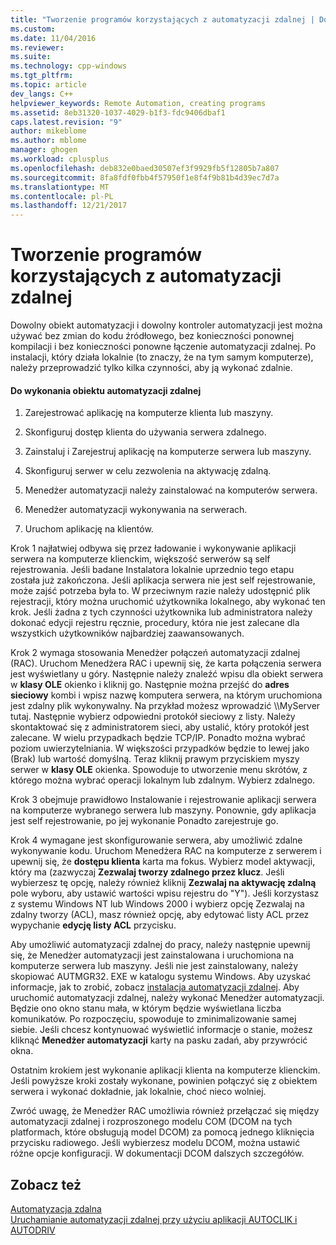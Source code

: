 ```yaml
---
title: "Tworzenie programów korzystających z automatyzacji zdalnej | Dokumentacja firmy Microsoft"
ms.custom: 
ms.date: 11/04/2016
ms.reviewer: 
ms.suite: 
ms.technology: cpp-windows
ms.tgt_pltfrm: 
ms.topic: article
dev_langs: C++
helpviewer_keywords: Remote Automation, creating programs
ms.assetid: 8eb31320-1037-4029-b1f3-fdc9406dbaf1
caps.latest.revision: "9"
author: mikeblome
ms.author: mblome
manager: ghogen
ms.workload: cplusplus
ms.openlocfilehash: deb832e0baed30507ef3f9929fb5f12805b7a807
ms.sourcegitcommit: 8fa8fdf0fbb4f57950f1e8f4f9b81b4d39ec7d7a
ms.translationtype: MT
ms.contentlocale: pl-PL
ms.lasthandoff: 12/21/2017
---
```

# <a name="creating-programs-that-use-remote-automation"></a>Tworzenie programów korzystających z automatyzacji zdalnej
Dowolny obiekt automatyzacji i dowolny kontroler automatyzacji jest można używać bez zmian do kodu źródłowego, bez konieczności ponownej kompilacji i bez konieczności ponowne łączenie automatyzacji zdalnej. Po instalacji, który działa lokalnie (to znaczy, że na tym samym komputerze), należy przeprowadzić tylko kilka czynności, aby ją wykonać zdalnie.  
  
#### <a name="to-execute-the-remote-automation-object"></a>Do wykonania obiektu automatyzacji zdalnej  
  
1.  Zarejestrować aplikację na komputerze klienta lub maszyny.  
  
2.  Skonfiguruj dostęp klienta do używania serwera zdalnego.  
  
3.  Zainstaluj i Zarejestruj aplikację na komputerze serwera lub maszyny.  
  
4.  Skonfiguruj serwer w celu zezwolenia na aktywację zdalną.  
  
5.  Menedżer automatyzacji należy zainstalować na komputerów serwera.  
  
6.  Menedżer automatyzacji wykonywania na serwerach.  
  
7.  Uruchom aplikację na klientów.  
  
 Krok 1 najłatwiej odbywa się przez ładowanie i wykonywanie aplikacji serwera na komputerze klienckim, większość serwerów są self rejestrowania. Jeśli badane Instalatora lokalnie uprzednio tego etapu została już zakończona. Jeśli aplikacja serwera nie jest self rejestrowanie, może zajść potrzeba była to. W przeciwnym razie należy udostępnić plik rejestracji, który można uruchomić użytkownika lokalnego, aby wykonać ten krok. Jeśli żadna z tych czynności użytkownika lub administratora należy dokonać edycji rejestru ręcznie, procedury, która nie jest zalecane dla wszystkich użytkowników najbardziej zaawansowanych.  
  
 Krok 2 wymaga stosowania Menedżer połączeń automatyzacji zdalnej (RAC). Uruchom Menedżera RAC i upewnij się, że karta połączenia serwera jest wyświetlany u góry. Następnie należy znaleźć wpisu dla obiekt serwera w **klasy OLE** okienko i kliknij go. Następnie można przejść do **adres sieciowy** kombi i wpisz nazwę komputera serwera, na którym uruchomiona jest zdalny plik wykonywalny. Na przykład możesz wprowadzić \\\MyServer tutaj. Następnie wybierz odpowiedni protokół sieciowy z listy. Należy skontaktować się z administratorem sieci, aby ustalić, który protokół jest zalecane. W wielu przypadkach będzie TCP/IP. Ponadto można wybrać poziom uwierzytelniania. W większości przypadków będzie to lewej jako (Brak) lub wartość domyślną. Teraz kliknij prawym przyciskiem myszy serwer w **klasy OLE** okienka. Spowoduje to utworzenie menu skrótów, z którego można wybrać operacji lokalnym lub zdalnym. Wybierz zdalnego.  
  
 Krok 3 obejmuje prawidłowo Instalowanie i rejestrowanie aplikacji serwera na komputerze wybranego serwera lub maszyny. Ponownie, gdy aplikacja jest self rejestrowanie, po jej wykonanie Ponadto zarejestruje go.  
  
 Krok 4 wymagane jest skonfigurowanie serwera, aby umożliwić zdalne wykonywanie kodu. Uruchom Menedżera RAC na komputerze z serwerem i upewnij się, że **dostępu klienta** karta ma fokus. Wybierz model aktywacji, który ma (zazwyczaj **Zezwalaj tworzy zdalnego przez klucz**. Jeśli wybierzesz tę opcję, należy również kliknij **Zezwalaj na aktywację zdalną** pole wyboru, aby ustawić wartości wpisu rejestru do "Y"). Jeśli korzystasz z systemu Windows NT lub Windows 2000 i wybierz opcję Zezwalaj na zdalny tworzy (ACL), masz również opcję, aby edytować listy ACL przez wypychanie **edycję listy ACL** przycisku.  
  
 Aby umożliwić automatyzacji zdalnej do pracy, należy następnie upewnij się, że Menedżer automatyzacji jest zainstalowana i uruchomiona na komputerze serwera lub maszyny. Jeśli nie jest zainstalowany, należy skopiować AUTMGR32. EXE w katalogu systemu Windows. Aby uzyskać informacje, jak to zrobić, zobacz [instalacja automatyzacji zdalnej](../mfc/remote-automation-installation.md). Aby uruchomić automatyzacji zdalnej, należy wykonać Menedżer automatyzacji. Będzie ono okno stanu mała, w którym będzie wyświetlana liczba komunikatów. Po rozpoczęciu, spowoduje to zminimalizowanie samej siebie. Jeśli chcesz kontynuować wyświetlić informacje o stanie, możesz kliknąć **Menedżer automatyzacji** karty na pasku zadań, aby przywrócić okna.  
  
 Ostatnim krokiem jest wykonanie aplikacji klienta na komputerze klienckim. Jeśli powyższe kroki zostały wykonane, powinien połączyć się z obiektem serwera i wykonać dokładnie, jak lokalnie, choć nieco wolniej.  
  
 Zwróć uwagę, że Menedżer RAC umożliwia również przełączać się między automatyzacji zdalnej i rozproszonego modelu COM (DCOM na tych platformach, które obsługują model DCOM) za pomocą jednego kliknięcia przycisku radiowego. Jeśli wybierzesz modelu DCOM, można ustawić różne opcje konfiguracji. W dokumentacji DCOM dalszych szczegółów.  
  
## <a name="see-also"></a>Zobacz też  
 [Automatyzacja zdalna](../mfc/remote-automation.md)   
 [Uruchamianie automatyzacji zdalnej przy użyciu aplikacji AUTOCLIK i AUTODRIV](../mfc/running-remote-automation-using-autoclik-and-autodriv.md)

